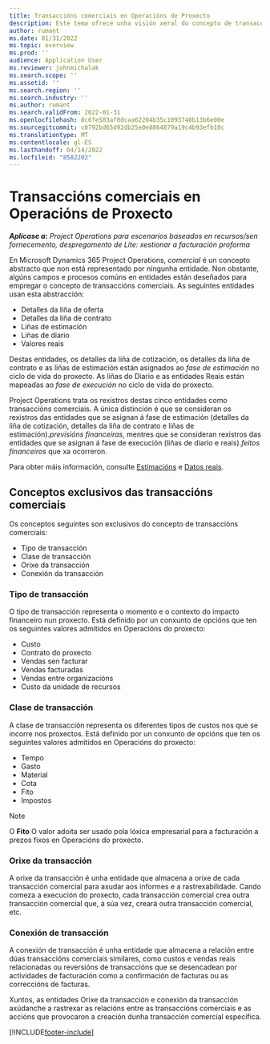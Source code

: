```yaml
---
title: Transaccións comerciais en Operacións de Proxecto
description: Este tema ofrece unha visión xeral do concepto de transaccións comerciais en Microsoft Dynamics 365 Project Operations.
author: rumant
ms.date: 01/31/2022
ms.topic: overview
ms.prod: ''
audience: Application User
ms.reviewer: johnmichalak
ms.search.scope: ''
ms.assetid: ''
ms.search.region: ''
ms.search.industry: ''
ms.author: rumant
ms.search.validFrom: 2022-01-31
ms.openlocfilehash: 0c6fe583af0dcaa62204b35c1093746b13b6e00e
ms.sourcegitcommit: c0792bd65d92db25e0e8864879a19c4b93efb10c
ms.translationtype: MT
ms.contentlocale: gl-ES
ms.lasthandoff: 04/14/2022
ms.locfileid: "8582202"
---
```

# <a name="business-transactions-in-project-operations"></a>Transaccións comerciais en Operacións de Proxecto

_**Aplícase a:** Project Operations para escenarios baseados en recursos/sen fornecemento, despregamento de Lite: xestionar a facturación proforma_

En Microsoft Dynamics 365 Project Operations, *comercial* é un concepto abstracto que non está representado por ningunha entidade. Non obstante, algúns campos e procesos comúns en entidades están deseñados para empregar o concepto de transaccións comerciais. As seguintes entidades usan esta abstracción:

- Detalles da liña de oferta
- Detalles da liña de contrato
- Liñas de estimación
- Liñas de diario
- Valores reais

Destas entidades, os detalles da liña de cotización, os detalles da liña de contrato e as liñas de estimación están asignados ao *fase de estimación* no ciclo de vida do proxecto. As liñas do Diario e as entidades Reais están mapeadas ao *fase de execución* no ciclo de vida do proxecto.

Project Operations trata os rexistros destas cinco entidades como transaccións comerciais. A única distinción é que se consideran os rexistros das entidades que se asignan á fase de estimación (detalles da liña de cotización, detalles da liña de contrato e liñas de estimación).*previsións financeiras*, mentres que se consideran rexistros das entidades que se asignan á fase de execución (liñas de diario e reais).*feitos financeiros* que xa ocorreron.

Para obter máis información, consulte [Estimacións](../project-management/estimating-projects-overview.md) e [Datos reais](actuals-overview.md).

## <a name="concepts-that-are-unique-to-business-transactions"></a>Conceptos exclusivos das transaccións comerciais

Os conceptos seguintes son exclusivos do concepto de transaccións comerciais:

- Tipo de transacción
- Clase de transacción
- Orixe da transacción
- Conexión da transacción

### <a name="transaction-type"></a>Tipo de transacción

O tipo de transacción representa o momento e o contexto do impacto financeiro nun proxecto. Está definido por un conxunto de opcións que ten os seguintes valores admitidos en Operacións do proxecto:

- Custo
- Contrato do proxecto
- Vendas sen facturar
- Vendas facturadas
- Vendas entre organizacións
- Custo da unidade de recursos

### <a name="transaction-class"></a>Clase de transacción

A clase de transacción representa os diferentes tipos de custos nos que se incorre nos proxectos. Está definido por un conxunto de opcións que ten os seguintes valores admitidos en Operacións do proxecto:

- Tempo
- Gasto
- Material
- Cota
- Fito
- Impostos

> [!NOTE]
> O **Fito** O valor adoita ser usado pola lóxica empresarial para a facturación a prezos fixos en Operacións do proxecto.

### <a name="transaction-origin"></a>Orixe da transacción

A orixe da transacción é unha entidade que almacena a orixe de cada transacción comercial para axudar aos informes e a rastrexabilidade. Cando comeza a execución do proxecto, cada transacción comercial crea outra transacción comercial que, á súa vez, creará outra transacción comercial, etc.

### <a name="transaction-connection"></a>Conexión de transacción

A conexión de transacción é unha entidade que almacena a relación entre dúas transaccións comerciais similares, como custos e vendas reais relacionadas ou reversións de transaccións que se desencadean por actividades de facturación como a confirmación de facturas ou as correccións de facturas.

Xuntos, as entidades Orixe da transacción e conexión da transacción axúdanche a rastrexar as relacións entre as transaccións comerciais e as accións que provocaron a creación dunha transacción comercial específica.

[!INCLUDE[footer-include](../includes/footer-banner.md)]
